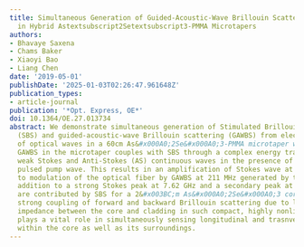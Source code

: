 ```yaml
---
title: Simultaneous Generation of Guided-Acoustic-Wave Brillouin Scattering and Stimulated-Brillouin-scattering
  in Hybrid Astextsubscript2Setextsubscript3-PMMA Microtapers
authors:
- Bhavaye Saxena
- Chams Baker
- Xiaoyi Bao
- Liang Chen
date: '2019-05-01'
publishDate: '2025-01-03T02:26:47.961648Z'
publication_types:
- article-journal
publication: '*Opt. Express, OE*'
doi: 10.1364/OE.27.013734
abstract: We demonstrate simultaneous generation of Stimulated Brillouin Scattering
  (SBS) and guided-acoustic-wave Brillouin scattering (GAWBS) from electrostriction
  of optical waves in a 60cm As&#x000A0;2Se&#x000A0;3-PMMA microtaper waveguide. The
  GAWBS in the microtaper couples with SBS through a complex energy transfer between
  weak Stokes and Anti-Stokes (AS) continuous waves in the presence of a high power
  pulsed pump wave. This results in an amplification of Stokes wave at 7.4 GHz due
  to modulation of the optical fiber by GAWBS at 211 MHz generated by the pump in
  addition to a strong Stokes peak at 7.62 GHz and a secondary peak at 7.8 GHz that
  are contributed by SBS for a 2&#x003BC;m As&#x000A0;2Se&#x000A0;3 core radius. Such
  strong coupling of forward and backward Brillouin scattering due to large acoustic
  impedance between the core and cladding in such compact, highly nonlinear fibers
  plays a vital role in simultaneously sensing longitudinal and trasnverse strain
  within the core as well as its surroundings.
---
```

